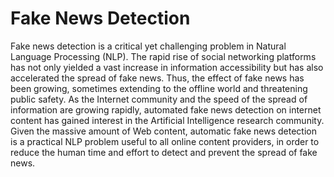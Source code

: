 # Fake News Detection
Fake news detection is a critical yet challenging problem in Natural Language Processing (NLP). The rapid rise of social networking platforms has not only yielded a vast increase in information accessibility but has also accelerated the spread of fake news. Thus, the effect of fake news has been growing, sometimes extending to the offline world and threatening public safety. As the Internet community and the speed of the spread of information are growing rapidly, automated fake news detection on internet content has gained interest in the Artificial Intelligence research community. Given the massive amount of Web content, automatic fake news detection is a practical NLP problem useful to all online content providers, in order to reduce the human time and effort to detect and prevent the spread of fake news. 

